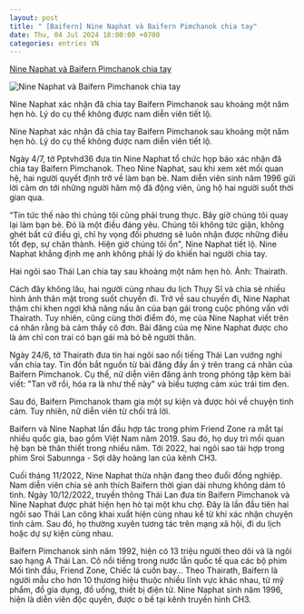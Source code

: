 ```yaml
---
layout: post
title: " [Baifern] Nine Naphat và Baifern Pimchanok chia tay"
date: Thu, 04 Jul 2024 18:00:00 +0700
categories: entries VN
---
```

[Nine Naphat và Baifern Pimchanok chia tay](https://znews.vn/nine-naphat-va-baifern-pimchanok-chia-tay-post1484547.html)

![Nine Naphat và Baifern Pimchanok chia tay](https://photo.znews.vn/w1250/Uploaded/qfssu/2024_07_04/cap_doi_dien_vien_thai_lan_chia.jpg)

Nine Naphat xác nhận đã chia tay Baifern Pimchanok sau khoảng một năm hẹn hò. Lý do cụ thể không được nam diễn viên tiết lộ.

Nine Naphat xác nhận đã chia tay Baifern Pimchanok sau khoảng một năm hẹn hò. Lý do cụ thể không được nam diễn viên tiết lộ.

Ngày 4/7, tờ Pptvhd36 đưa tin Nine Naphat tổ chức họp báo xác nhận đã chia tay Baifern Pimchanok. Theo Nine Naphat, sau khi xem xét mối quan hệ, hai người quyết định trở về làm bạn bè. Nam diễn viên sinh năm 1996 gửi lời cảm ơn tới những người hâm mộ đã động viên, ủng hộ hai người suốt thời gian qua.

“Tin tức thế nào thì chúng tôi cũng phải trung thực. Bây giờ chúng tôi quay lại làm bạn bè. Đó là một điều đáng yêu. Chúng tôi không tức giận, không ghét bất cứ điều gì, chỉ hy vọng đối phương sẽ luôn nhận được những điều tốt đẹp, sự chân thành. Hiện giờ chúng tôi ổn", Nine Naphat tiết lộ. Nine Naphat khẳng định mẹ anh không phải lý do khiến hai người chia tay.

Hai ngôi sao Thái Lan chia tay sau khoảng một năm hẹn hò. Ảnh: Thairath.

Cách đây không lâu, hai người cùng nhau du lịch Thụy Sĩ và chia sẻ nhiều hình ảnh thân mật trong suốt chuyến đi. Trở về sau chuyến đi, Nine Naphat thậm chí khen ngợi khả năng nấu ăn của bạn gái trong cuộc phỏng vấn với Thairath. Tuy nhiên, cũng cùng thời điểm đó, mẹ của Nine Naphat viết trên cá nhân rằng bà cảm thấy cô đơn. Bài đăng của mẹ Nine Naphat được cho là ám chỉ con trai có bạn gái mà bỏ bê người thân.

Ngày 24/6, tờ Thairath đưa tin hai ngôi sao nổi tiếng Thái Lan vướng nghi vấn chia tay. Tin đồn bắt nguồn từ bài đăng đầy ẩn ý trên trang cá nhân của Baifern Pimchanok. Cụ thể, nữ diễn viên đăng ảnh trong phòng tập kèm bài viết: "Tan vỡ rồi, hóa ra là như thế này" và biểu tượng cảm xúc trái tim đen.

Sau đó, Baifern Pimchanok tham gia một sự kiện và được hỏi về chuyện tình cảm. Tuy nhiên, nữ diễn viên từ chối trả lời.

Baifern và Nine Naphat lần đầu hợp tác trong phim Friend Zone ra mắt tại nhiều quốc gia, bao gồm Việt Nam năm 2019. Sau đó, họ duy trì mối quan hệ bạn bè thân thiết trong nhiều năm. Tới 2022, hai ngôi sao tái hợp trong phim Sroi Sabunnga - Sợi dây hoàng lan của kênh CH3.

Cuối tháng 11/2022, Nine Naphat thừa nhận đang theo đuổi đồng nghiệp. Nam diễn viên chia sẻ anh thích Baifern thời gian dài nhưng không dám tỏ tình. Ngày 10/12/2022, truyền thông Thái Lan đưa tin Baifern Pimchanok và Nine Naphat được phát hiện hẹn hò tại một khu chợ. Đây là lần đầu tiên hai ngôi sao Thái Lan công khai xuất hiện cùng nhau kể từ khi xác nhận chuyện tình cảm. Sau đó, họ thường xuyên tương tác trên mạng xã hội, đi du lịch hoặc dự sự kiện cùng nhau.

Baifern Pimchanok sinh năm 1992, hiện có 13 triệu người theo dõi và là ngôi sao hạng A Thái Lan. Cô nổi tiếng trong nước lẫn quốc tế qua các bộ phim Mối tình đầu, Friend Zone, Chiếc lá cuốn bay… Theo Thairath, Baifern là người mẫu cho hơn 10 thương hiệu thuộc nhiều lĩnh vực khác nhau, từ mỹ phẩm, đồ gia dụng, đồ uống, thiết bị điện tử. Nine Naphat sinh năm 1996, hiện là diễn viên độc quyền, được o bế tại kênh truyền hình CH3.

